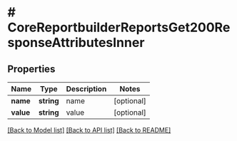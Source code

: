 # # CoreReportbuilderReportsGet200ResponseAttributesInner

## Properties

Name | Type | Description | Notes
------------ | ------------- | ------------- | -------------
**name** | **string** | name | [optional]
**value** | **string** | value | [optional]

[[Back to Model list]](../../README.md#models) [[Back to API list]](../../README.md#endpoints) [[Back to README]](../../README.md)
